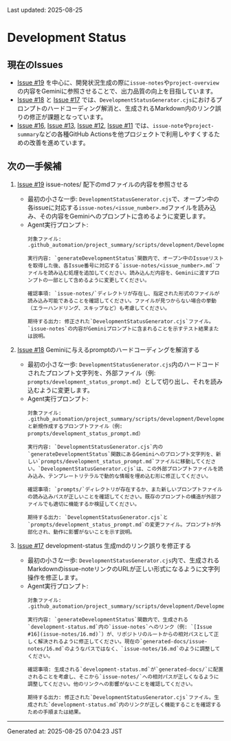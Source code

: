 Last updated: 2025-08-25

# Development Status

## 現在のIssues
- [Issue #19](issue-notes/19.md) を中心に、開発状況生成の際に`issue-notes`や`project-overview`の内容をGeminiに参照させることで、出力品質の向上を目指しています。
- [Issue #18](issue-notes/18.md) と [Issue #17](issue-notes/17.md) では、`DevelopmentStatusGenerator.cjs`におけるプロンプトのハードコーディング解消と、生成されるMarkdown内のリンク誤りの修正が課題となっています。
- [Issue #16](issue-notes/16.md), [Issue #13](issue-notes/13.md), [Issue #12](issue-notes/12.md), [Issue #11](issue-notes/11.md) では、`issue-note`や`project-summary`などの各種GitHub Actionsを他プロジェクトで利用しやすくするための改善を進めています。

## 次の一手候補
1. [Issue #19](issue-notes/19.md) issue-notes/ 配下のmdファイルの内容を参照させる
   - 最初の小さな一歩: `DevelopmentStatusGenerator.cjs`で、オープン中の各issueに対応する`issue-notes/<issue_number>.md`ファイルを読み込み、その内容をGeminiへのプロンプトに含めるように変更します。
   - Agent実行プロンプト:
     ```
     対象ファイル: .github_automation/project_summary/scripts/development/DevelopmentStatusGenerator.cjs
     
     実行内容: `generateDevelopmentStatus`関数内で、オープン中のIssueリストを取得した後、各Issue番号に対応する`issue-notes/<issue_number>.md`ファイルを読み込む処理を追加してください。読み込んだ内容を、Geminiに渡すプロンプトの一部として含めるように変更してください。
     
     確認事項: `issue-notes/`ディレクトリが存在し、指定された形式のファイルが読み込み可能であることを確認してください。ファイルが見つからない場合の挙動（エラーハンドリング、スキップなど）も考慮してください。
     
     期待する出力: 修正された`DevelopmentStatusGenerator.cjs`ファイル。`issue-notes`の内容がGeminiプロンプトに含まれることを示すテスト結果または説明。
     ```

2. [Issue #18](issue-notes/18.md) Geminiに与えるpromptのハードコーディングを解消する
   - 最初の小さな一歩: `DevelopmentStatusGenerator.cjs`内のハードコードされたプロンプト文字列を、外部ファイル（例: `prompts/development_status_prompt.md`）として切り出し、それを読み込むように変更します。
   - Agent実行プロンプト:
     ```
     対象ファイル: .github_automation/project_summary/scripts/development/DevelopmentStatusGenerator.cjs と新規作成するプロンプトファイル（例: prompts/development_status_prompt.md）
     
     実行内容: `DevelopmentStatusGenerator.cjs`内の`generateDevelopmentStatus`関数にあるGeminiへのプロンプト文字列を、新しい`prompts/development_status_prompt.md`ファイルに移動してください。`DevelopmentStatusGenerator.cjs`は、この外部プロンプトファイルを読み込み、テンプレートリテラルで動的な情報を埋め込む形に修正してください。
     
     確認事項: `prompts/`ディレクトリが存在するか、また新しいプロンプトファイルの読み込みパスが正しいことを確認してください。既存のプロンプトの構造が外部ファイルでも適切に機能するか検証してください。
     
     期待する出力: `DevelopmentStatusGenerator.cjs`と`prompts/development_status_prompt.md`の変更ファイル。プロンプトが外部化され、動作に影響がないことを示す説明。
     ```

3. [Issue #17](issue-notes/17.md) development-status 生成mdのリンク誤りを修正する
   - 最初の小さな一歩: `DevelopmentStatusGenerator.cjs`内で、生成されるMarkdownのissue-noteリンクのURLが正しい形式になるように文字列操作を修正します。
   - Agent実行プロンプト:
     ```
     対象ファイル: .github_automation/project_summary/scripts/development/DevelopmentStatusGenerator.cjs
     
     実行内容: `generateDevelopmentStatus`関数内で、生成される`development-status.md`内の`issue-notes`へのリンク（例: `[Issue #16](issue-notes/16.md)`）が、リポジトリのルートからの相対パスとして正しく解決されるように修正してください。現在の`generated-docs/issue-notes/16.md`のようなパスではなく、`issue-notes/16.md`のように調整してください。
     
     確認事項: 生成される`development-status.md`が`generated-docs/`に配置されることを考慮し、そこから`issue-notes/`への相対パスが正しくなるように調整してください。他のリンクへの影響がないことを確認してください。
     
     期待する出力: 修正された`DevelopmentStatusGenerator.cjs`ファイル。生成された`development-status.md`内のリンクが正しく機能することを確認するための手順または結果。

---
Generated at: 2025-08-25 07:04:23 JST
